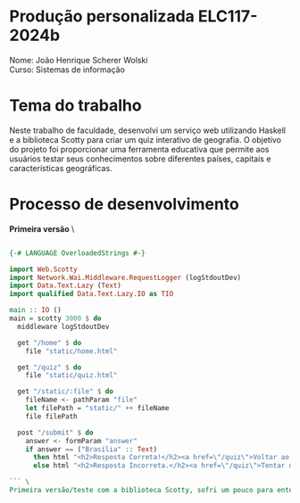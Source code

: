 # Produção personalizada ELC117-2024b

Nome: João Henrique Scherer Wolski \
Curso: Sistemas de informação

# Tema do trabalho

Neste trabalho de faculdade, desenvolvi um serviço web utilizando Haskell e a biblioteca Scotty para criar um quiz interativo de geografia. O objetivo do projeto foi proporcionar uma ferramenta educativa que permite aos usuários testar seus conhecimentos sobre diferentes países, capitais e características geográficas. 

# Processo de desenvolvimento

**Primeira versão** \

```haskell

{-# LANGUAGE OverloadedStrings #-}

import Web.Scotty
import Network.Wai.Middleware.RequestLogger (logStdoutDev)
import Data.Text.Lazy (Text)
import qualified Data.Text.Lazy.IO as TIO

main :: IO ()
main = scotty 3000 $ do
  middleware logStdoutDev

  get "/home" $ do
    file "static/home.html"

  get "/quiz" $ do
    file "static/quiz.html"

  get "/static/:file" $ do
    fileName <- pathParam "file"  
    let filePath = "static/" ++ fileName
    file filePath

  post "/submit" $ do
    answer <- formParam "answer"  
    if answer == ("Brasília" :: Text)
      then html "<h2>Resposta Correta!</h2><a href=\"/quiz\">Voltar ao quiz</a>"
      else html "<h2>Resposta Incorreta.</h2><a href=\"/quiz\">Tentar de novo</a>"

``` \
Primeira versão/teste com a biblioteca Scotty, sofri um pouco para entender como funciona.